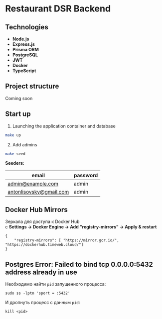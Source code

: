 # Restaurant DSR Backend

## Technologies

- **Node.js**
- **Express.js**
- **Prisma ORM**
- **PostgreSQL**
- **JWT**
- **Docker**
- **TypeScript**

## Project structure

Coming soon

## Start up

1) Launching the application container and database
```bash 
make up
```

2) Add admins 
```bash 
make seed
```

**Seeders:**
<br>

| email                   | password |
|-------------------------|----------|
| admin@example.com       | admin    |
| antonlisovsky@gmail.com | admin    |

## Docker Hub Mirrors
Зеркала для доступа к Docker Hub 
<br>
с
**Settings -> Docker Engine -> Add "registry-mirrors" -> Apply & restart**
```
{
    "registry-mirrors": [ "https://mirror.gcr.io/", "https://dockerhub.timeweb.cloud/"]
}
```

## Postgres Error: Failed to bind tcp 0.0.0.0:5432 address already in use
Необходимо найти ```pid``` запущенного процесса:
```
sudo ss -lptn 'sport = :5432'
```
И дропнуть процесс с данным ```pid```:
```
kill <pid>
```